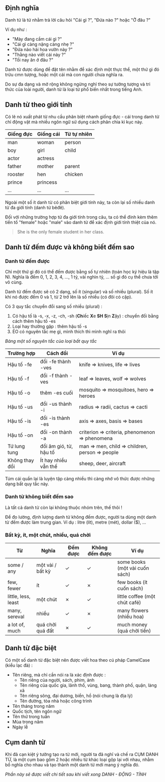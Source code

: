 ## Định nghĩa

Danh từ là từ nhằm trả lời câu hỏi "Cái gì ?", "Đứa nào ?" hoặc "Ở đâu ?"

Ví dụ như :

- "Mày đang cầm cái gì ?"
- "Cái gì càng nặng càng nhẹ ?"
- "Đứa nào hái hoa vườn này ?"
- "Thằng nào viết cái này ?"
- "Tối nay ăn ở đâu ?"

Danh từ được dùng để đặt tên nhằm để xác định một thực thể, một thứ gì đó trừu cmn tượng, hoặc một cái mà con người chưa nghĩa ra.

Do sự đa dạng và mở rộng không ngừng nghỉ theo sự tưởng tượng và tri thức của loài người, danh từ là loại từ phổ biến nhất trong tiếng Anh.

## Danh từ theo giới tính

Có lẽ nó xuất phát từ nhu cầu phân biệt nhanh giống đực - cái trong danh từ chỉ động vật mà nhiều ngôn ngữ sử dụng cách phân chia kì kục này.

| Giống đực | Giống cái | Từ tự nhiên |
| ------ | ----- | ----- |
| man | woman | person |
| boy | girl | child |
| actor | actress | |
| father | mother | parent |
| rooster | hen | chicken |
| prince | princess | |
| ... | ... | ... |

Ngoài một số ít danh từ có phân biệt giới tính này, ta còn lại số nhiều danh từ đa giới tính (danh từ bêđê).

Đối với những trường hợp từ đa giới tính trong câu, ta có thể đính kèm thêm tiền tố "female" hoặc "male" vào danh từ để xác định giới tính thiệt của nó.

> She is the only female student in her class.

## Danh từ đếm được và không biết đếm sao

### Danh từ đếm được

Chỉ một thứ gì đó có thể đếm được bằng số tự nhiên (toán học ký hiệu là tập N). Nghĩa là đếm 0, 1, 2, 3, 4, ..., 1 tỷ, vài nghìn tỷ, ... số gì đó cụ thể chưa tới vô cùng.

Danh từ đếm được sẽ có 2 dạng, số ít (singular) và số nhiều (plural). Số ít khi nó được đếm 0 và 1, từ 2 trở lên là số nhiều (có đôi có cặp).

Có 3 quy tắc chuyển đổi sang số nhiều (plural) :

1. Có hậu tố là -s, -x, -z, -ch, -sh (**Ch**iếc **X**e **SH** **S**ịn **Z**ậy) : chuyển đổi bằng cách thêm hậu tố -es
2. Loại hay thường gặp : thêm hậu tố -s
3. ÉO có nguyên tắc mẹ gì, mình thích thì mình nghĩ ra thôi

*Bảng một số nguyên tắc của loại bất quy tắc*

| Trường hợp | Cách đổi | Ví dụ |
| ----- | ----- | ----- |
| Hậu tố -fe | đổi -fe thành -ves | knife => knives, life => lives |
| Hậu tố -f | đổi -f thành -ves | leaf => leaves, wolf => wolves |
| Hậu tố -o | thêm -es cuối | mosquito => mosquitoes, hero => heroes |
| Hậu tố -us | đổi -us thành -i | radius => radii, cactus => cacti |
| Hậu tố -is | đổi -is thành -es | axis => axes, basis => bases |
| Hậu tố -on | đổi -on thành -a | criterion => criteria, phenomenon => phenomena |
| Tứ lung tung | đổi âm gió, từ, hậu tố | man => men, child => children, person => people |
| Không thay đổi | Ít hay nhiều vẫn thế | sheep, deer, aircraft |

Túm cái quần lại là luyện tập càng nhiều thì càng nhớ vô thức được những dạng bất quy tắc này.

### Danh từ không biết đếm sao

Là tất cả danh từ còn lại không thuộc nhóm trên, thế thôi !

Để đo lường, định lượng danh từ không đếm được, người ta dùng một danh từ đếm được làm trung gian. Ví dụ : litre (lít), metre (mét), dollar ($), ...

### Bất kỳ, ít, một chút, nhiều, quá chời

| Từ | Nghĩa | Đếm được | Không đếm được | Ví dụ |
| ----- | ----- | ----- | ----- | ----- |
| some / any | một vài / bất kỳ | ✓ | ✓ | some books (một vài cuốn sách) |
| few, fewer | ít | ✓ | ✗ | few books (ít cuốn sách) |
| little, less, least | một chút | ✗ | ✓ | little coffee (một chút café) |
| many, sereval | nhiều | ✓ | ✗ | many flowers (nhiều hoa) |
| a lot of, much | quá chời quá đất | ✗ | ✓ | much money (quá chời tiền) |

## Danh từ đặc biệt

Có một số danh từ đặc biệt nên được viết hoa theo cú pháp CamelCase (kiểu lạc đà) :

- Tên riêng, mà chỉ cần nói ra là xác định được :
    - Tên riêng của người, sách, phim, ảnh
    - Tên riêng của quốc gia, lãnh thổ, vùng, bang, thành phố, quận, làng xã
    - Tên riêng sông, đại dương, biển, hồ (nói chung là địa lý)
    - Tên đường, tòa nhà hoặc công trình
- Tên tháng trong năm
- Quốc tịch, tên ngôn ngữ
- Tên thứ trong tuần
- Mùa trong năm
- Ngày lễ

## Cụm danh từ

Khi đã cạn kiệt ý tưởng tạo ra từ mới, người ta đã nghĩ và chế ra CỤM DANH TỪ, là một cụm bao gồm 2 hoặc nhiều từ khác loại gộp lại với nhau, nhằm bổ nghĩa cho nhau và tạo thành một danh từ mới mang ý nghĩa đó.

*Phần này sẽ được viết chi tiết sau khi viết xong DANH - ĐỘNG - TÍNH*
